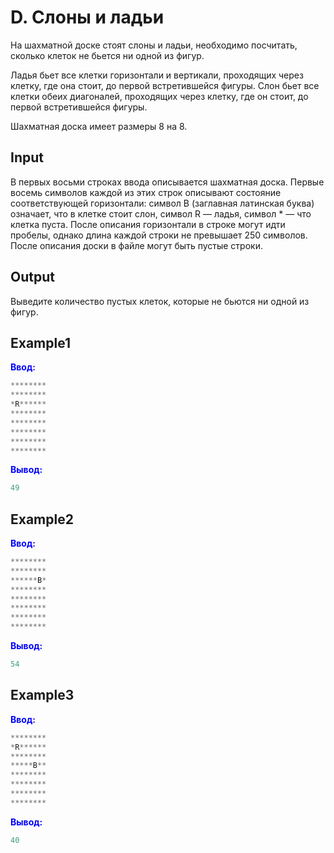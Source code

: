 # D. Слоны и ладьи

На шахматной доске стоят слоны и ладьи, необходимо посчитать, сколько клеток не бьется ни одной из фигур.

Ладья бьет все клетки горизонтали и вертикали, проходящих через клетку, где она стоит, до первой встретившейся фигуры.
Слон бьет все клетки обеих диагоналей, проходящих через клетку, где он стоит, до первой встретившейся фигуры.

Шахматная доска имеет размеры 8 на 8. 

## Input  
В первых восьми строках ввода описывается шахматная доска. Первые восемь символов каждой из этих строк описывают состояние соответствующей горизонтали: символ B (заглавная латинская буква) означает, что в клетке стоит слон, символ R — ладья, символ * — что клетка пуста. После описания горизонтали в строке могут идти пробелы, однако длина каждой строки не превышает 250 символов. После описания доски в файле могут быть пустые строки.
 
## Output
Выведите количество пустых клеток, которые не бьются ни одной из фигур.

## Example1
<font color="blue">**Ввод:**</font>
```c++
********
********
*R******
********
********
********
********
********
```
<font color="blue">**Вывод:**</font>
```c++
49
``` 

## Example2
<font color="blue">**Ввод:**</font> 
```c++
********
********
******B*
********
********
********
********
********
```
<font color="blue">**Вывод:**</font>
```c++
54
```  

## Example3
<font color="blue">**Ввод:**</font>
```c++
********
*R******
********
*****B**
********
********
********
********
```
<font color="blue">**Вывод:**</font>
```c++
40
```   
